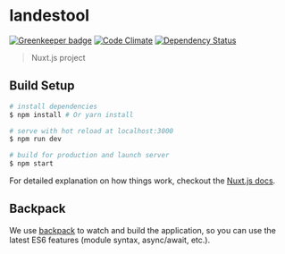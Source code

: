 # landestool

[![Greenkeeper badge](https://badges.greenkeeper.io/dlrg/landestool.svg)](https://greenkeeper.io/)
[![Code Climate](https://codeclimate.com/github/dlrg/landestool/badges/gpa.svg)](https://codeclimate.com/github/dlrg/landestool)
[![Dependency Status](https://img.shields.io/david/dlrg/landestool.svg?style=flat-square)](https://david-dm.org/dlrg/landestool)

> Nuxt.js project

## Build Setup

``` bash
# install dependencies
$ npm install # Or yarn install

# serve with hot reload at localhost:3000
$ npm run dev

# build for production and launch server
$ npm start
```

For detailed explanation on how things work, checkout the [Nuxt.js docs](https://github.com/nuxt/nuxt.js).

## Backpack

We use [backpack](https://github.com/palmerhq/backpack) to watch and build the application, so you can use the latest ES6 features (module syntax, async/await, etc.).
